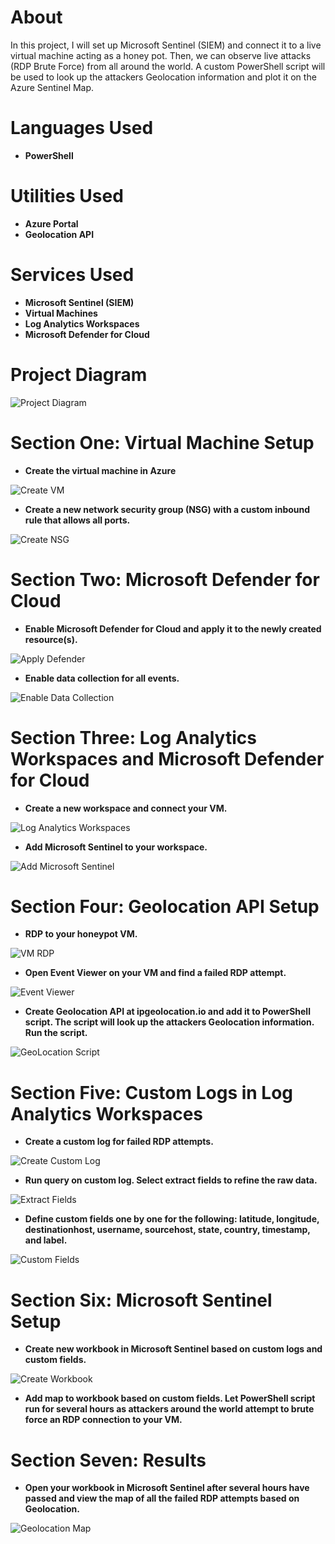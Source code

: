 # About
In this project, I will set up Microsoft Sentinel (SIEM) and connect it to a live virtual machine acting as a honey pot. Then, we can observe live attacks (RDP Brute Force) from all around the world. A custom PowerShell script will be used to look up the attackers Geolocation information and plot it on the Azure Sentinel Map.

# Languages Used

- <b>PowerShell</b>

# Utilities Used

- <b>Azure Portal</b>
- <b>Geolocation API</b>

# Services Used

- <b>Microsoft Sentinel (SIEM)</b>
- <b>Virtual Machines</b>
- <b>Log Analytics Workspaces</b>
- <b>Microsoft Defender for Cloud</b>


# Project Diagram

<img src="https://i.imgur.com/GyduMAk.png" alt="Project Diagram">

# Section One: Virtual Machine Setup

- <b>Create the virtual machine in Azure </b>

<img src="https://i.imgur.com/iRJHrc9.jpg" alt="Create VM">

- <b>Create a new network security group (NSG) with a custom inbound rule that allows all ports. </b>

<img src="https://i.imgur.com/nWnWzke.jpg" alt="Create NSG">

# Section Two: Microsoft Defender for Cloud

- <b>Enable Microsoft Defender for Cloud and apply it to the newly created resource(s). </b>

<img src="https://i.imgur.com/rusf0Vn.jpg" alt="Apply Defender">

- <b>Enable data collection for all events. </b>

<img src="https://i.imgur.com/IcfPz07.jpg" alt="Enable Data Collection">

# Section Three: Log Analytics Workspaces and Microsoft Defender for Cloud

- <b>Create a new workspace and connect your VM. </b>

<img src="https://i.imgur.com/K0McGzV.jpg" alt="Log Analytics Workspaces">

- <b>Add Microsoft Sentinel to your workspace. </b>

<img src="https://i.imgur.com/h0XZdI8.jpg" alt="Add Microsoft Sentinel">

# Section Four: Geolocation API Setup

- <b>RDP to your honeypot VM. </b>

<img src="https://i.imgur.com/3awy2CD.jpg" alt="VM RDP">

- <b>Open Event Viewer on your VM and find a failed RDP attempt. </b>

<img src="https://i.imgur.com/XLuUFvl.jpg" alt="Event Viewer">

- <b>Create Geolocation API at ipgeolocation.io and add it to PowerShell script. The script will look up the attackers Geolocation information. Run the script. </b>

<img src="https://i.imgur.com/rQOczM6.png" alt="GeoLocation Script">

# Section Five: Custom Logs in Log Analytics Workspaces

- <b>Create a custom log for failed RDP attempts. </b>

<img src="https://i.imgur.com/HPqfIV2.jpg" alt="Create Custom Log">

- <b>Run query on custom log. Select extract fields to refine the raw data. </b>

<img src="https://i.imgur.com/hguNIjS.jpg" alt="Extract Fields">

- <b>Define custom fields one by one for the following: latitude, longitude, destinationhost, username, sourcehost, state, country, timestamp, and label. </b>

<img src="https://i.imgur.com/xWDDoZe.jpg" alt="Custom Fields">

# Section Six: Microsoft Sentinel Setup

- <b>Create new workbook in Microsoft Sentinel based on custom logs and custom fields. </b>

<img src="https://i.imgur.com/TppN6hu.jpg" alt="Create Workbook">

- <b>Add map to workbook based on custom fields. Let PowerShell script run for several hours as attackers around the world attempt to brute force an RDP connection to your VM. </b>

# Section Seven: Results

- <b>Open your workbook in Microsoft Sentinel after several hours have passed and view the map of all the failed RDP attempts based on Geolocation. </b>

<img src="https://i.imgur.com/zGl4vdF.jpg" alt="Geolocation Map">
